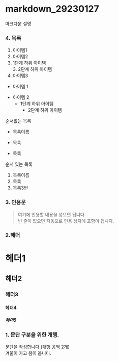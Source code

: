 # markdown_29230127
마크다운 설명

### 4. 목록
1. 아이템1
2. 아이템2  
  9. 1단계 하위 아이템  
    3. 2단계 하위 아이템
9. 아이템3

- 아이템 1  
+ 아이템 2  
  - 1단계 하위 아이템  
    * 2단계 하위 아이템  

순서없는 목록  
* 목록이름
- 목록
+ 목록

순서 있는 목록
1. 목록이름
2. 목록
3. 목록3번

### 3. 인용문
> 여기에 인용할 내용을 넣으면 됩니다.  
> 빈 줄이 없으면 자동으로 인용 상자에 포함이 됩니다.

### 2.헤더
# 헤더1
## 헤더2
### 헤더3
#### 헤더4
##### 헤더5

### 1. 문단 구분을 위한 개행.
문단을 작성합니다.(개행 공백 2개)  
겨울이 가고 봄이 옵니다.
